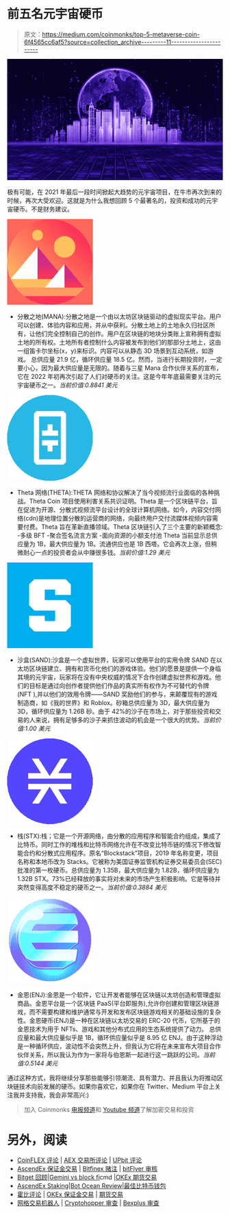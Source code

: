 # 前五名元宇宙硬币

> 原文：<https://medium.com/coinmonks/top-5-metaverse-coin-6f4565cc6af5?source=collection_archive---------11----------------------->

![](img/8ec86655f48876d37a95d10b4dca4f2f.png)

极有可能，在 2021 年最后一段时间掀起大趋势的元宇宙项目，在牛市再次到来的时候，再次大受欢迎。这就是为什么我想回顾 5 个最著名的，投资和成功的元宇宙硬币。不是财务建议。

![](img/f1733df6095e249d542b84fdb7563eac.png)

*   分散之地(MANA):分散之地是一个由以太坊区块链驱动的虚拟现实平台。用户可以创建、体验内容和应用，并从中获利。分散土地上的土地永久归社区所有，让他们完全控制自己的创作。用户在区块链的地块分类账上宣称拥有虚拟土地的所有权。土地所有者控制什么内容被发布到他们的那部分土地上，这由一组笛卡尔坐标(x，y)来标识。内容可以从静态 3D 场景到互动系统，如游戏。
    总供应量 21.9 亿，循环供应量 18.5 亿。然而，当进行长期投资时，一定要小心，因为最大供应量是无限的。随着与三星 Mana 合作伙伴关系的宣布，它在 2022 年初再次引起了人们对硬币的关注。这是今年年底最需要关注的元宇宙硬币之一。*当前价值:0.8841 美元*

![](img/a4010a0f620f78516f83acf96870bb44.png)

*   Theta 网络(THETA):THETA 网络和协议解决了当今视频流行业面临的各种挑战。Theta Coin 项目使用利害关系共识证明。Theta 是一个区块链平台，旨在促进为开源、分散式视频流平台设计的全球计算机网络。如今，内容交付网络(cdn)是地理位置分散的运营商的网络，向最终用户交付流媒体视频内容需要付费。Theta 旨在革新直播领域。Theta 区块链引入了三个主要的新颖概念:
    -多级 BFT
    -聚合签名流言方案
    -面向资源的小额支付池
    Theta 当前显示总供应量为 1B，最大供应量为 1B。流通供应也是 1B 西塔。它会再次上涨，但稍微耐心一点的投资者会从中赚很多钱。*当前价值:1.29 美元*

![](img/edc98824ae32c12af8110455a5d6ef37.png)

*   沙盒(SAND):沙盒是一个虚拟世界，玩家可以使用平台的实用令牌 SAND 在以太坊区块链建立、拥有和货币化他们的游戏体验。他们的愿景是提供一个身临其境的元宇宙，玩家将在没有中央权威的情况下合作创建虚拟世界和游戏。他们的目标是通过向创作者提供他们作品的真实所有权作为不可替代的令牌(NFT ),并以他们的效用令牌——SAND 奖励他们的参与，来颠覆现有的游戏制造商，如《我的世界》和 Roblox。砂箱总供应量为 3D，最大供应量为 3D，循环供应量为 1.26B 砂。由于 42%的沙子在市场上，对于那些投资和交易的人来说，拥有足够多的沙子来抓住波动的机会是一个很大的优势。*当前价值:1.00 美元*

![](img/4b70a32dd7c449e588a0772fb1ed6a49.png)

*   栈(STX):栈；它是一个开源网络，由分散的应用程序和智能合约组成，集成了比特币。同时工作的堆栈和比特币网络允许在不改变比特币链的情况下修改智能合约和分散式应用程序。原名“Blockstack”项目，2019 年名称变更，项目名称和本地币改为 Stacks。它被称为美国证券监管机构证券交易委员会(SEC)批准的第一枚硬币。总供应量为 1.35B，最大供应量为 1.82B，循环供应量为 1.32B STX。73%已经释放的事实将对未来的市场产生积极影响。它是等待并突然变得高度不稳定的硬币之一。*当前价值:0.3884 美元*

![](img/b489f9d4b6b299a7ba7e4fb5dd05d56b.png)

*   金恩(ENJ):金恩是一个软件，它让开发者能够在区块链以太坊创造和管理虚拟商品。金恩平台是一个区块链 PaaS(平台即服务),允许你创建和管理区块链游戏，而不需要构建和维护通常与开发和发布区块链游戏相关的基础设施的复杂性。金恩硬币(ENJ)是一种在区块链以太坊交易的 ERC-20 代币，它所基于的金恩技术为用于 NFTs、游戏和其他分布式应用的生态系统提供了动力。
    总供应量和最大供应量似乎是 1B，循环供应量似乎是 8.95 亿 ENJ。由于这种浮动是一种循环供应，波动性不会突然上升，但我认为它将在未来宣布大项目合作伙伴关系，所以我认为作为一家将与伯恩斯一起进行这一跳跃的公司。*当前值:0.5144 美元*

通过这种方式，我将继续分享那些能够引领潮流、具有潜力、并且我认为将推动区块链技术向前发展的硬币。如果你喜欢它，如果你在 Twitter、Medium 平台上关注我并支持我，我会非常高兴:)

> 加入 Coinmonks [电报频道](https://t.me/coincodecap)和 [Youtube 频道](https://www.youtube.com/c/coinmonks/videos)了解加密交易和投资

# 另外，阅读

*   [CoinFLEX 评论](https://coincodecap.com/coinflex-review) | [AEX 交易所评论](https://coincodecap.com/aex-exchange-review) | [UPbit 评论](https://coincodecap.com/upbit-review)
*   [AscendEx 保证金交易](https://coincodecap.com/ascendex-margin-trading) | [Bitfinex 赌注](https://coincodecap.com/bitfinex-staking) | [bitFlyer 审核](https://coincodecap.com/bitflyer-review)
*   [Bitget 回顾](https://coincodecap.com/bitget-review)|[Gemini vs block fi](https://coincodecap.com/gemini-vs-blockfi)cmd |[OKEx 期货交易](https://coincodecap.com/okex-futures-trading)
*   [AscendEx Staking](https://coincodecap.com/ascendex-staking)|[Bot Ocean Review](https://coincodecap.com/bot-ocean-review)|[最佳比特币钱包](https://coincodecap.com/bitcoin-wallets-india)
*   [霍比评论](https://coincodecap.com/huobi-review) | [OKEx 保证金交易](https://coincodecap.com/okex-margin-trading) | [期货交易](https://coincodecap.com/futures-trading)
*   [网格交易机器人](https://coincodecap.com/grid-trading) | [Cryptohopper 审查](/coinmonks/cryptohopper-review-a388ff5bae88) | [Bexplus 审查](https://coincodecap.com/bexplus-review)